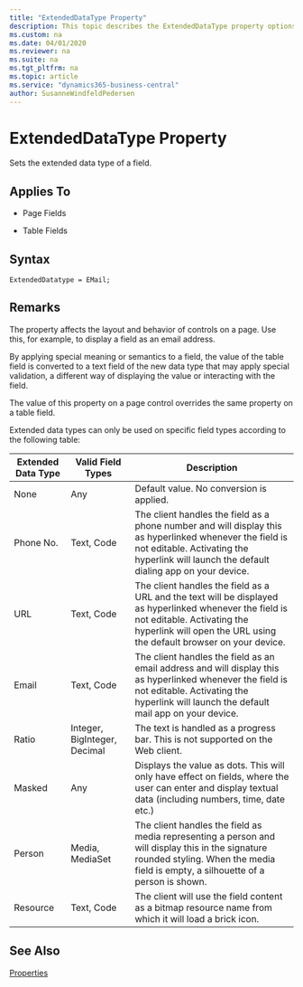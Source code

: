```yaml
---
title: "ExtendedDataType Property"
description: This topic describes the ExtendedDataType property options.
ms.custom: na
ms.date: 04/01/2020
ms.reviewer: na
ms.suite: na
ms.tgt_pltfrm: na
ms.topic: article
ms.service: "dynamics365-business-central"
author: SusanneWindfeldPedersen
---
```


# ExtendedDataType Property
Sets the extended data type of a field.  
  
## Applies To  
  
- Page Fields  
  
- Table Fields  

## Syntax
```
ExtendedDatatype = EMail;
```
 
## Remarks  
The property affects the layout and behavior of controls on a page. Use this, for example, to display a field as an email address.

By applying special meaning or semantics to a field, the value of the table field is converted to a text field of the new data type that may apply special validation, a different way of displaying the value or interacting with the field.

The value of this property on a page control overrides the same property on a table field.

Extended data types can only be used on specific field types according to the following table:

|Extended Data Type|Valid Field Types|Description|  
|------------------|-----------------|-----------|
|None              |Any              |Default value. No conversion is applied.|
|Phone No.         |Text, Code       |The client handles the field as a phone number and will display this as hyperlinked whenever the field is not editable. Activating the hyperlink will launch the default dialing app on your device.|
|URL               |Text, Code       |The client handles the field as a URL and the text will be displayed as hyperlinked whenever the field is not editable. Activating the hyperlink will open the URL using the default browser on your device.|
|Email             |Text, Code       |The client handles the field as an email address and will display this as hyperlinked whenever the field is not editable. Activating the hyperlink will launch the default mail app on your device.|
|Ratio             |Integer, BigInteger, Decimal|The text is handled as a progress bar. This is not supported on the Web client.|
|Masked            |Any|Displays the value as dots. This will only have effect on fields, where the user can enter and display textual data (including numbers, time, date etc.)|
|Person            |Media, MediaSet  |The client handles the field as media representing a person and will display this in the signature rounded styling. When the media field is empty, a silhouette of a person is shown.|
|Resource          |Text, Code|The client will use the field content as a bitmap resource name from which it will load a brick icon.|

## See Also  
 [Properties](devenv-properties.md)